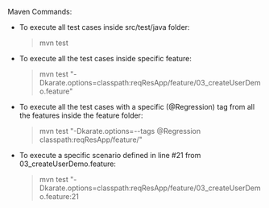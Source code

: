 Maven Commands:

* To execute all test cases inside src/test/java folder:

  > mvn test

* To execute all the test cases inside specific feature:

  > mvn test "-Dkarate.options=classpath:reqResApp/feature/03_createUserDemo.feature"
  
* To execute all the test cases with a specific (@Regression) tag from all the features inside the feature folder:

  > mvn test "-Dkarate.options=--tags @Regression classpath:reqResApp/feature/"  

* To execute a specific scenario defined in line #21 from 03_createUserDemo.feature:

  > mvn test "-Dkarate.options=classpath:reqResApp/feature/03_createUserDemo.feature:21
